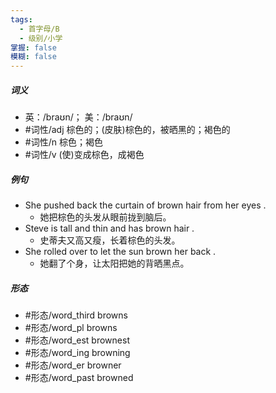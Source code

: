 ```yaml
---
tags:
  - 首字母/B
  - 级别/小学
掌握: false
模糊: false
---
```

##### 词义
- 英：/braʊn/； 美：/braʊn/
- #词性/adj  棕色的；(皮肤)棕色的，被晒黑的；褐色的
- #词性/n  棕色；褐色
- #词性/v  (使)变成棕色，成褐色
##### 例句
- She pushed back the curtain of brown hair from her eyes .
	- 她把棕色的头发从眼前拢到脑后。
- Steve is tall and thin and has brown hair .
	- 史蒂夫又高又瘦，长着棕色的头发。
- She rolled over to let the sun brown her back .
	- 她翻了个身，让太阳把她的背晒黑点。
##### 形态
- #形态/word_third browns
- #形态/word_pl browns
- #形态/word_est brownest
- #形态/word_ing browning
- #形态/word_er browner
- #形态/word_past browned
